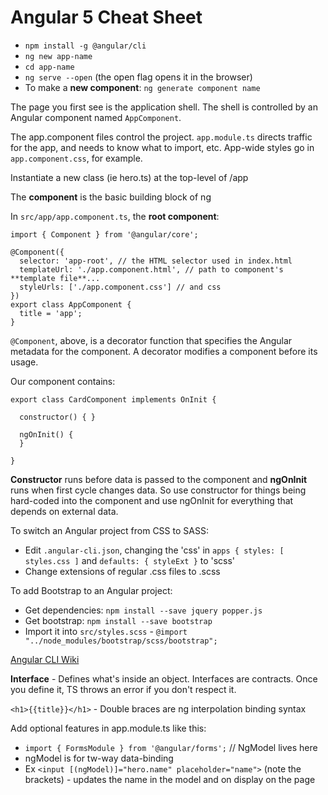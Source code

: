 # Angular 5 Cheat Sheet
- `npm install -g @angular/cli`
- `ng new app-name`
- `cd app-name`
- `ng serve --open` (the open flag opens it in the browser)
- To make a **new component**: `ng generate component name`


The page you first see is the application shell. The shell is controlled by an Angular component named `AppComponent`.

The app.component files control the project. `app.module.ts` directs traffic for the app, and needs to know what to import, etc. App-wide styles go in `app.component.css`, for example.

Instantiate a new class (ie hero.ts) at the top-level of /app

The **component** is the basic building block of ng

In `src/app/app.component.ts`, the **root component**:

```
import { Component } from '@angular/core';

@Component({
  selector: 'app-root', // the HTML selector used in index.html
  templateUrl: './app.component.html', // path to component's **template file**...
  styleUrls: ['./app.component.css'] // and css
})
export class AppComponent {
  title = 'app';
}
```

`@Component`, above, is a decorator function that specifies the Angular metadata for the component. A decorator modifies a component before its usage.



Our component contains:
```
export class CardComponent implements OnInit {

  constructor() { }

  ngOnInit() {
  }

}
```
**Constructor** runs before data is passed to the component and **ngOnInit** runs when first cycle changes data. So use constructor for things being hard-coded into the component and use ngOnInit for everything that depends on external data.


To switch an Angular project from CSS to SASS:
- Edit `.angular-cli.json`, changing the 'css' in `apps { styles: [ styles.css ]` and `defaults: { styleExt }` to 'scss'
- Change extensions of regular .css files to .scss

To add Bootstrap to an Angular project:
- Get dependencies: `npm install --save jquery popper.js`
- Get bootstrap: `npm install --save bootstrap`
- Import it into `src/styles.scss` - `@import "../node_modules/bootstrap/scss/bootstrap";`

[Angular CLI Wiki](https://github.com/angular/angular-cli/wiki)

**Interface** - Defines what's inside an object. Interfaces are contracts. Once you define it, TS throws an error if you don't respect it.


`<h1>{{title}}</h1>` - Double braces are ng interpolation binding syntax

Add optional features in app.module.ts like this: 
- `import { FormsModule } from '@angular/forms';` //  NgModel lives here
- ngModel is for tw-way data-binding
- Ex `<input [(ngModel)]="hero.name" placeholder="name">` (note the brackets) - updates the name in the model and on display on the page







